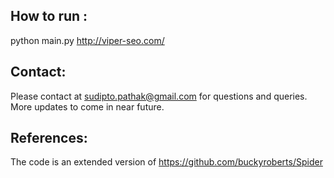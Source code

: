 ## How to run :
python main.py http://viper-seo.com/

## Contact:
Please contact at sudipto.pathak@gmail.com for questions and queries. More updates to come in near future.

## References:
The code is an extended version of 
https://github.com/buckyroberts/Spider

